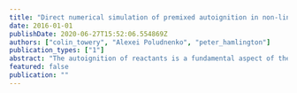 ```yaml
---
title: "Direct numerical simulation of premixed autoignition in non-linear subsonic and sonic compressible turbulence"
date: 2016-01-01
publishDate: 2020-06-27T15:52:06.554869Z
authors: ["colin_towery", "Alexei Poludnenko", "peter_hamlington"]
publication_types: ["1"]
abstract: "The autoignition of reactants is a fundamental aspect of the reliability and sustainability of high-speed combustion systems, such as in scramjet engines. High-speed combustion processes are characterized by large Karlovitz numbers such that the reactants may be well mixed and turbulence-chemistry interactions take place at spatial scales where the turbulence is both approximately isotropic and compressible (i.e., where turbulent velocity ﬂuctuations directly generate thermoacoustic effects). In this study, we investigate the effects of strong dilatation, including eddy shocklets, on the ignition time and spatial scaling of autoignition kernels in new direct numerical simulations (DNS) of three-dimensional, homogeneous isotropic turbulence with reduced-order premixed hydrogen-air chemistry. The DNS is solenoidally-forced to turbulence Mach numbers corresponding to the thermodynamic, non-linear subsonic, and sonic compressibility regimes on with Taylor microscale Reynolds numbers Ret ≈ 150. It was found that increasing compressibility lead to increased intermittency and small-scale intensity of reaction rates."
featured: false
publication: ""
---
```


